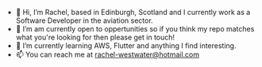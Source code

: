 - 👋 Hi, I’m Rachel, based in Edinburgh, Scotland and I currently work as a Software Developer in the aviation sector. 
- 👀 I’m am currently open to oppertunities so if you think my repo matches what you're looking for then please get in touch!
- 🌱 I’m currently learning AWS, Flutter and anything I find interesting.
- 📫 You can reach me at rachel-westwater@hotmail.com

<!---
rwestwater/rwestwater is a ✨ special ✨ repository because its `README.md` (this file) appears on your GitHub profile.
You can click the Preview link to take a look at your changes.
--->
